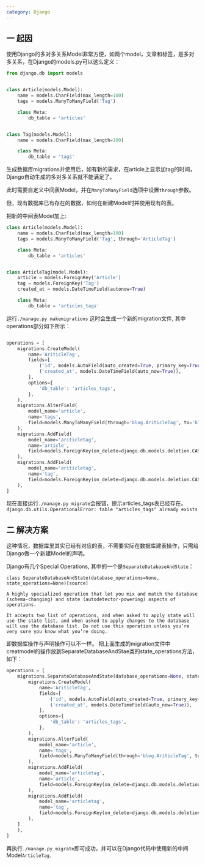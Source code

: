 ```yaml
---
category: Django
---
```


## 一 起因

使用Django的多对多关系Model非常方便，如两个model，文章和标签，是多对多关系，在Django的models.py可以这么定义：

```python
from django.db import models


class Article(models.Model):
    name = models.CharField(max_length=100)
    tags = models.ManyToManyField('Tag')

    class Meta:
        db_table = 'articles'


class Tag(models.Model):
    name = models.CharField(max_length=100)

    class Meta:
        db_table = 'tags'

```

生成数据库migrations并使用后，如有新的需求，在article上显示加tag的时间，Django自动生成的多对多关系就不能满足了。

此时需要自定义中间表Model，并在`ManyToManyField`选项中设置`through`参数。

但，现有数据库已有存在的数据，如何在新建Model时并使用现有的表。

把新的中间表Model加上:

```python
class Article(models.Model):
    name = models.CharField(max_length=100)
    tags = models.ManyToManyField('Tag', through='ArticleTag')

    class Meta:
        db_table = 'articles'


class ArticleTag(model.Model):
    article = models.ForeignKey('Article')
    tag = models.ForeignKey('Tag')
    created_at = models.DateTimeField(autonow=True)

    class Meta:
        db_table = 'articles_tags'

```

运行`./manage.py makemigrations` 这时会生成一个新的migration文件, 其中operations部分如下所示：

```python

operations = [
    migrations.CreateModel(
        name='AriticleTag',
        fields=[
            ('id', models.AutoField(auto_created=True, primary_key=True, serialize=False, verbose_name='ID')),
            ('created_at', models.DateTimeField(auto_now=True)),
        ],
        options={
            'db_table': 'articles_tags',
        },
    ),
    migrations.AlterField(
        model_name='article',
        name='tags',
        field=models.ManyToManyField(through='blog.AriticleTag', to='blog.Tag'),
    ),
    migrations.AddField(
        model_name='ariticletag',
        name='article',
        field=models.ForeignKey(on_delete=django.db.models.deletion.CASCADE, to='blog.Article'),
    ),
    migrations.AddField(
        model_name='ariticletag',
        name='tag',
        field=models.ForeignKey(on_delete=django.db.models.deletion.CASCADE, to='blog.Tag'),
    ),
]

```

现在直接运行`./manage.py migrate`会报错，提示articles_tags表已经存在。`django.db.utils.OperationalError: table "articles_tags" already exists`



## 二 解决方案


这种情况，数据库里其实已经有对应的表，不需要实际在数据库建表操作，只需给Django做一个新建Model的声明。

Django有几个Special Operations, 其中的一个是`SeparateDatabaseAndState`：

```
class SeparateDatabaseAndState(database_operations=None, state_operations=None)[source]

A highly specialized operation that let you mix and match the database (schema-changing) and state (autodetector-powering) aspects of operations.

It accepts two list of operations, and when asked to apply state will use the state list, and when asked to apply changes to the database will use the database list. Do not use this operation unless you’re very sure you know what you’re doing.

```
即数据库操作与声明操作可以不一样。 把上面生成的migration文件中creatmodel的操作放到SeparateDatabaseAndStae类的state_operations方法，如下：

```python
operations = [
    migrations.SeparateDatabaseAndState(database_operations=None, state_operations=[
        migrations.CreateModel(
            name='AriticleTag',
            fields=[
                ('id', models.AutoField(auto_created=True, primary_key=True, serialize=False, verbose_name='ID')),
                ('created_at', models.DateTimeField(auto_now=True)),
            ],
            options={
                'db_table': 'articles_tags',
            },
        ),
        migrations.AlterField(
            model_name='article',
            name='tags',
            field=models.ManyToManyField(through='blog.AriticleTag', to='blog.Tag'),
        ),
        migrations.AddField(
            model_name='articletag',
            name='article',
            field=models.ForeignKey(on_delete=django.db.models.deletion.CASCADE, to='blog.Article'),
        ),
        migrations.AddField(
            model_name='articletag',
            name='tag',
            field=models.ForeignKey(on_delete=django.db.models.deletion.CASCADE, to='blog.Tag'),
        ),
    ]
    ),
]
```

再执行`./manage.py migrate`即可成功，并可以在Django代码中使用新的中间Model`ArticleTag`.
